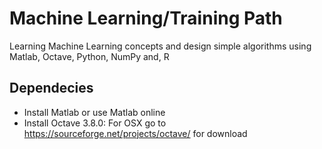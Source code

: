 # Machine Learning/Training Path

Learning Machine Learning concepts and 
design simple algorithms using Matlab, Octave, Python, NumPy and, R

## Dependecies
- Install Matlab or use Matlab online
- Install Octave 3.8.0: For OSX go to https://sourceforge.net/projects/octave/ for download
